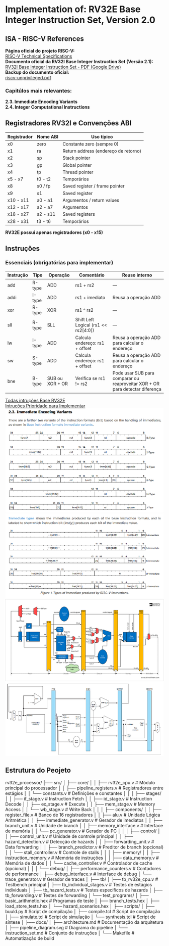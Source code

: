# Implementation of: RV32E Base Integer Instruction Set, Version 2.0


## ISA - RISC-V References

**Página oficial do projeto RISC-V:**  
  [RISC-V Technical Specifications](https://lf-riscv.atlassian.net/wiki/spaces/HOME/pages/16154769/RISC-V+Technical+Specifications)  
**Documento oficial da RV32I Base Integer Instruction Set (Versão 2.1):**  
  [RV32I Base Integer Instruction Set - PDF (Google Drive)](https://drive.google.com/file/d/1uviu1nH-tScFfgrovvFCrj7Omv8tFtkp/view?pli=1)  
**Backup do documento oficial:**  
  [riscv-unprivileged.pdf](docs/riscv-unprivileged.pdf)


### Capitúlos mais relevantes:  
**2.3. Immediate Encoding Variants**  
**2.4. Integer Computational Instructions**


## Registradores RV32I e Convenções ABI

| Registrador | Nome ABI | Uso típico                          |
|-------------|----------|-----------------------------------|
| x0          | zero     | Constante zero (sempre 0)          |
| x1          | ra       | Return address (endereço de retorno) |
| x2          | sp       | Stack pointer                     |
| x3          | gp       | Global pointer                   |
| x4          | tp       | Thread pointer                  |
| x5 - x7     | t0 - t2  | Temporários                     |
| x8          | s0 / fp  | Saved register / frame pointer    |
| x9          | s1       | Saved register                  |
| x10 - x11   | a0 - a1  | Argumentos / return values         |
| x12 - x17   | a2 - a7  | Argumentos                    |
| x18 - x27   | s2 - s11 | Saved registers |
| x28 - x31   | t3 - t6  | Temporários  |

**RV32E possui apenas registradores (x0 - x15)**


## Instruções


### Essenciais (obrigatórias para implementar)

| Instrução | Tipo   | Operação | Comentário                               | Reuso interno                                                      |
|-----------|--------|----------|-----------------------------------------|-------------------------------------------------------------------|
| add       | R-type | ADD      | rs1 + rs2                              | —                                                                 |
| addi      | I-type | ADD      | rs1 + imediato                         | Reusa a operação ADD                                               |
| xor       | R-type | XOR      | rs1 ^ rs2                             | —                                                                 |
| sll       | R-type | SLL      | Shift Left Logical (rs1 << rs2[4:0]) | —                                                                 |
| lw        | I-type | ADD      | Calcula endereço: rs1 + offset          | Reusa a operação ADD para calcular o endereço                      |
| sw        | S-type | ADD      | Calcula endereço: rs1 + offset          | Reusa a operação ADD para calcular o endereço                      |
| bne       | B-type | SUB ou XOR + OR | Verifica se rs1 != rs2                  | Pode usar SUB para comparar ou reaproveitar XOR + OR para detectar diferença |


[Todas intruções Base RV32E](/docs/rv32e_instrucoes_base_priority.md)  
[Intrucões Prioridade para Implementar](/docs/rv32e_instrucoes_base_priority.md)  
![Encoding](/docs/encoding.png)  
![Encoding Imediate variantes](/docs//encoding_imediate_variant.png)  
![Pipeline](/docs/risc-v-pipeline.svg)  
![Datapath](/docs/risc-v-dartapath.png)


## Estrutura do Peojeto

rv32e_processor/
├── src/
│   ├── core/
│   │   ├── rv32e_cpu.v                 # Módulo principal do processador
│   │   ├── pipeline_registers.v        # Registradores entre estágios
│   │   └── constants.v                 # Definições e constantes
│   │
│   ├── stages/
│   │   ├── if_stage.v                  # Instruction Fetch
│   │   ├── id_stage.v                  # Instruction Decode
│   │   ├── ex_stage.v                  # Execute
│   │   ├── mem_stage.v                 # Memory Access
│   │   └── wb_stage.v                  # Write Back
│   │
│   ├── components/
│   │   ├── register_file.v             # Banco de 16 registradores
│   │   ├── alu.v                       # Unidade Lógica Aritmética
│   │   ├── immediate_generator.v       # Gerador de imediatos
│   │   ├── branch_unit.v               # Unidade de branch
│   │   ├── memory_interface.v          # Interface de memória
│   │   └── pc_generator.v              # Gerador de PC
│   │
│   ├── control/
│   │   ├── control_unit.v              # Unidade de controle principal
│   │   ├── hazard_detection.v          # Detecção de hazards
│   │   ├── forwarding_unit.v           # Data forwarding
│   │   ├── branch_predictor.v          # Preditor de branch (opcional)
│   │   └── stall_controller.v          # Controle de stalls
│   │
│   ├── memory/
│   │   ├── instruction_memory.v        # Memória de instruções
│   │   ├── data_memory.v               # Memória de dados
│   │   └── cache_controller.v          # Controlador de cache (opcional)
│   │
│   └── debug/
│       ├── performance_counters.v      # Contadores de performance
│       ├── debug_interface.v           # Interface de debug
│       └── trace_generator.v           # Gerador de traces
│
├── tb/
│   ├── tb_rv32e_cpu.v                  # Testbench principal
│   ├── tb_individual_stages.v          # Testes de estágios individuais
│   ├── tb_hazard_tests.v               # Testes específicos de hazards
│   ├── tb_forwarding.v                 # Testes de forwarding
│   └── test_programs/
│       ├── basic_arithmetic.hex        # Programas de teste
│       ├── branch_tests.hex
│       ├── load_store_tests.hex
│       └── hazard_scenarios.hex
│
├── scripts/
│   ├── buuld.py                        # Script de compilação
│   ├── compile.tcl                     # Script de compilação
│   ├── simulate.tcl                    # Script de simulação
│   └── synthesis.tcl                   # Script de síntese
│
├── docs/
│   ├── architecture.md                 # Documentação da arquitetura
│   ├── pipeline_diagram.svg            # Diagrama do pipeline
│   └── instruction_set.md              # Conjunto de instruções
│
└── Makefile                            # Automatização de build